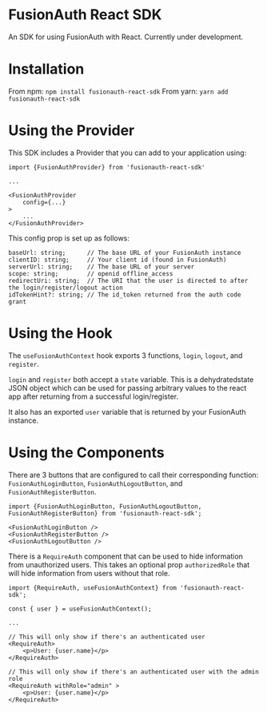 # FusionAuth React SDK
An SDK for using FusionAuth with React. Currently under development.

# Installation
From npm:
`npm install fusionauth-react-sdk`
From yarn:
`yarn add fusionauth-react-sdk`

# Using the Provider
This SDK includes a Provider that you can add to your application using:
```TSX
import {FusionAuthProvider} from 'fusionauth-react-sdk'

...

<FusionAuthProvider
    config={...}
>
    ...
</FusionAuthProvider>
```

This config prop is set up as follows:
```TSX
baseUrl: string;      // The base URL of your FusionAuth instance
clientID: string;     // Your client id (found in FusionAuth)
serverUrl: string;    // The base URL of your server
scope: string;        // openid offline_access
redirectUri: string;  // The URI that the user is directed to after the login/register/logout action
idTokenHint?: string; // The id_token returned from the auth code grant
```

# Using the Hook
The `useFusionAuthContext` hook exports 3 functions, `login`, `logout`, and `register`.

`login` and `register` both accept a `state` variable. This is a dehydratedstate JSON object which can be used for passing arbitrary values to the react app after returning from a successful login/register.

It also has an exported `user` variable that is returned by your FusionAuth instance.

# Using the Components
There are 3 buttons that are configured to call their corresponding function: `FusionAuthLoginButton`, `FusionAuthLogoutButton`, and `FusionAuthRegisterButton`.

```TSX
import {FusionAuthLoginButton, FusionAuthLogoutButton, FusionAuthRegisterButton} from 'fusionauth-react-sdk';

<FusionAuthLoginButton />
<FusionAuthRegisterButton />
<FusionAuthLogoutButton />
```


There is a `RequireAuth` component that can be used to hide information from unauthorized users. This takes an optional prop `authorizedRole` that will hide information from users without that role.

```TSX
import {RequireAuth, useFusionAuthContext} from 'fusionauth-react-sdk';

const { user } = useFusionAuthContext();

...

// This will only show if there's an authenticated user
<RequireAuth>
    <p>User: {user.name}</p>
</RequireAuth>

// This will only show if there's an authenticated user with the admin role
<RequireAuth withRole="admin" >
    <p>User: {user.name}</p>
</RequireAuth>
```